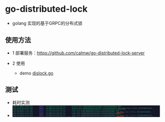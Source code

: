 # go-distributed-lock

- golang 实现的基于GRPC的分布式锁

## 使用方法

- 1 部署服务：https://github.com/calmw/go-distributed-lock-server

- 2 使用
    - demo [dislock.go](example%2Fdislock.go)
## 测试
- 耗时实测
- ![img.png](example%2Fimg.png)